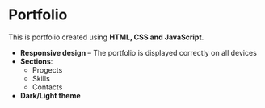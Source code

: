 # Portfolio

This is portfolio created using **HTML, CSS and JavaScript**.


- **Responsive design** – The portfolio is displayed correctly on all devices
- **Sections**:
  - Progects
  - Skills 
  - Contacts
- **Dark/Light theme** 
